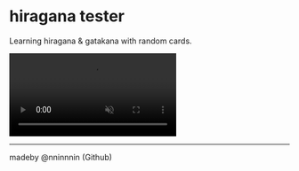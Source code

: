 # hiragana tester

Learning hiragana & gatakana with random cards.

<video src='https://justin-cms-images.s3.ap-northeast-2.amazonaws.com/hiragana-tester.mov' width='300' autoplay muted playsinline loop></video>

---

madeby @nninnnin (Github)
